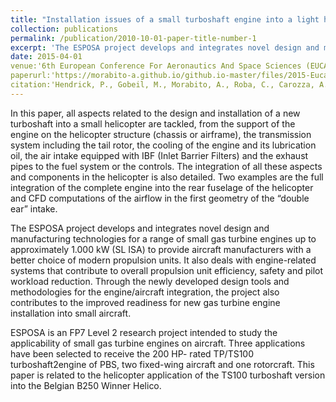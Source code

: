 ```yaml
---
title: "Installation issues of a small turboshaft engine into a light helicopter"
collection: publications
permalink: /publication/2010-10-01-paper-title-number-1
excerpt: 'The ESPOSA project develops and integrates novel design and manufacturing technologies for a range of small gas turbine engines up to approximately 1.000 kW (SL ISA) to provide aircraft manufacturers with a better choice of modern propulsion units.'
date: 2015-04-01
venue:'6th European Conference For Aeronautics And Space Sciences (EUCASS)'
paperurl:'https://morabito-a.github.io/github.io-master/files/2015-Eucass.pdf'
citation:'Hendrick, P., Gobeil, M., Morabito, A., Roba, C., Carozza, A., Mingione, G., & Pezzella, G. (2015). &quot; Installation issues of a small turboshaft engine into a light helicopter.&quot; <i>AVT-230 Specialists Meeting on Advanced Aircraft Propulsion Systems. Rzeszów, Poland</i>.'
---
```


In this paper, all aspects related to the design and installation of a new turboshaft into a small helicopter are tackled, from the support of the engine on the helicopter structure (chassis or airframe), the transmission system including the tail rotor, the cooling of the engine and its lubrication oil, the air intake equipped with IBF (Inlet Barrier Filters) and the exhaust pipes to the fuel system or the controls. The integration of all these aspects and components in the helicopter is also detailed. Two examples are the full integration of the complete engine into the rear fuselage of the helicopter and CFD computations of the airflow in the first geometry of the “double ear” intake.

The ESPOSA project develops and integrates novel design and manufacturing technologies for a range of small gas turbine engines up to approximately 1.000 kW (SL ISA) to provide aircraft manufacturers with a better choice of modern propulsion units. It also deals with engine-related systems that contribute to overall propulsion unit efficiency, safety and pilot workload reduction. Through the newly developed design tools and methodologies for the engine/aircraft integration, the project also contributes to the improved readiness for new gas turbine engine installation into small aircraft.

ESPOSA is an FP7 Level 2 research project intended to study the applicability of small gas turbine engines on aircraft. Three applications have been selected to receive the 200 HP- rated TP/TS100 turboshaft2engine of PBS, two fixed-wing aircraft and one rotorcraft. This paper is related to the helicopter application of the TS100 turboshaft version into the Belgian B250 Winner Helico.
